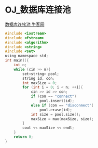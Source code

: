 # OJ_数据库连接池

[数据库连接池 牛客网](https://www.nowcoder.com/questionTerminal/05f97d9b29944c018578d98d7f0ce56e)

~~~C
#include <iostream>
#include <fstream>
#include <algorithm>
#include <string>
#include <set>
using namespace std;
int main(){
	int n;
	while (cin >> n){
		set<string> pool;
		string id, con;
		int maxSize = 0;
		for (int i = 0; i < n; ++i){
			cin >> id >> con;
			if (con == "connect") 
                pool.insert(id);
			else if (con == "disconnect") 
                pool.erase(id);
			int size = pool.size();
			maxSize = max(maxSize, size);
		}
		cout << maxSize << endl;
	}
	return 0;
}
~~~


